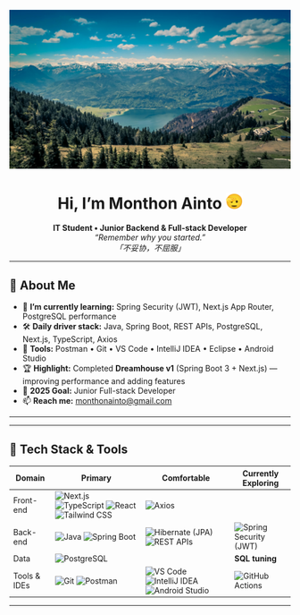 <p align="center">
  <img src="./assets/headerImg.jpg" alt="header image"/>
</p>

<h1 align="center">Hi, I’m Monthon Ainto <img height="30" src="./assets/512.gif" /></h1>

<p align="center">
  <strong>IT Student • Junior Backend & Full-stack Developer</strong><br/>
  <em>“Remember why you started.”</em><br/>
  <em>「不妥协，不屈服」</em>
</p>

---

## 🚀 About Me
- 🌱 **I’m currently learning:** Spring Security (JWT), Next.js App Router, PostgreSQL performance 
- 🛠 **Daily driver stack:** Java, Spring Boot, REST APIs, PostgreSQL, Next.js, TypeScript, Axios
- 🔧 **Tools:** Postman • Git • VS Code • IntelliJ IDEA • Eclipse • Android Studio 
- 🏆 **Highlight:** Completed **Dreamhouse v1** (Spring Boot 3 + Next.js) — improving performance and adding features
- 🎯 **2025 Goal:** Junior Full-stack Developer
- 📫 **Reach me:** [monthonainto@gmail.com](mailto:monthonainto@gmail.com)

---

---

## 🧰 Tech Stack & Tools
<div align="center">

| Domain | Primary | Comfortable | Currently Exploring |
|--------|---------|-------------|---------------------|
| Front-end | ![Next.js](https://img.shields.io/badge/Next.js-000?logo=nextdotjs) ![TypeScript](https://img.shields.io/badge/TypeScript-3178C6?logo=typescript&logoColor=white) ![React](https://img.shields.io/badge/React-20232A?logo=react&logoColor=61DAFB) ![Tailwind CSS](https://img.shields.io/badge/Tailwind-06B6D4?logo=tailwindcss&logoColor=white) | ![Axios](https://img.shields.io/badge/Axios-5A29E4?logo=axios&logoColor=white) |  |
| Back-end | ![Java](https://img.shields.io/badge/Java-007396?logo=java&logoColor=white) ![Spring Boot](https://img.shields.io/badge/Spring%20Boot-6DB33F?logo=springboot&logoColor=white) | ![Hibernate (JPA)](https://img.shields.io/badge/Hibernate-59666C?logo=hibernate&logoColor=white) ![REST APIs](https://img.shields.io/badge/REST%20APIs-000000) | ![Spring Security (JWT)](https://img.shields.io/badge/Spring%20Security-6DB33F?logo=springsecurity&logoColor=white) |
| Data | ![PostgreSQL](https://img.shields.io/badge/PostgreSQL-4169E1?logo=postgresql&logoColor=white) |  | **SQL tuning** |
| Tools & IDEs | ![Git](https://img.shields.io/badge/Git-F05032?logo=git&logoColor=white) ![Postman](https://img.shields.io/badge/Postman-FF6C37?logo=postman&logoColor=white) | ![VS Code](https://img.shields.io/badge/VS%20Code-007ACC?logo=visualstudiocode&logoColor=white) ![IntelliJ IDEA](https://img.shields.io/badge/IntelliJ%20IDEA-000000?logo=intellijidea&logoColor=white) ![Android Studio](https://img.shields.io/badge/Android%20Studio-3DDC84?logo=androidstudio&logoColor=white) | ![GitHub Actions](https://img.shields.io/badge/GitHub%20Actions-2088FF?logo=githubactions&logoColor=white) |

</div>


---
